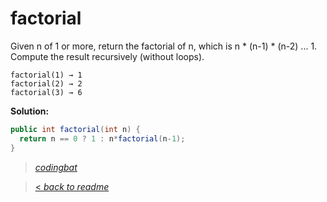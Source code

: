 # factorial

Given n of 1 or more, return the factorial of n, which is n * (n-1) * (n-2) ... 1. Compute the result recursively (without loops).

```
factorial(1) → 1
factorial(2) → 2
factorial(3) → 6
```

**Solution:**

```java
public int factorial(int n) {
  return n == 0 ? 1 : n*factorial(n-1);
}
```

> _[codingbat](https://codingbat.com/prob/p154669)_

> [< _back to readme_](FINDREPLACEREADME)